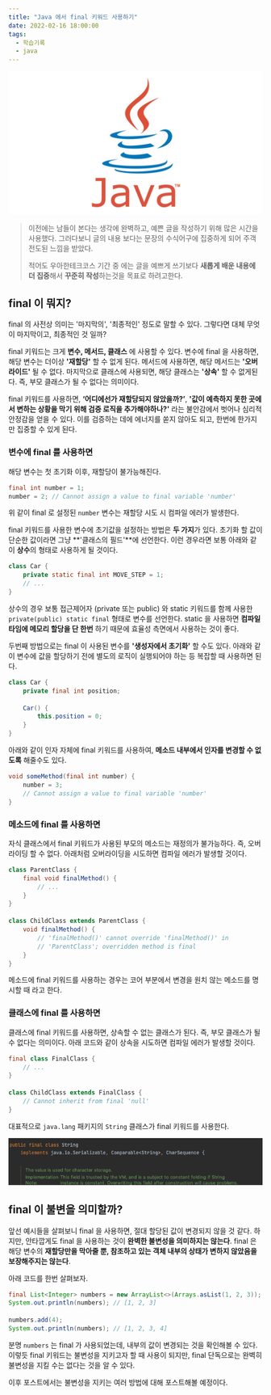 ```yaml
---
title: "Java 에서 final 키워드 사용하기"
date: 2022-02-16 18:00:00
tags:
  - 학습기록
  - java
---
```


![](./thumbnail.png)

> 이전에는 남들이 본다는 생각에 완벽하고, 예쁜 글을 작성하기 위해 많은 시간을 사용했다. 그러다보니 글의 내용 보다는 문장의 수식어구에 집중하게 되어 주객전도된 느낌을 받았다.
>
> 적어도 우아한테크코스 기간 중 에는 글을 예쁘게 쓰기보다 **새롭게 배운 내용에 더 집중**해서 **꾸준히 작성**하는것을 목표로 하려고한다.

## final 이 뭐지?

final 의 사전상 의미는 '마지막의', '최종적인' 정도로 말할 수 있다. 그렇다면 대체 무엇이 마지막이고, 최종적인 것 일까?

final 키워드는 크게 **변수, 메서드, 클래스** 에 사용할 수 있다. 변수에 final 을 사용하면, 해당 변수는 더이상 **'재할당'** 할 수 없게 된다. 메서드에 사용하면, 해당 메서드는 **'오버라이드'** 될 수 없다. 마지막으로 클래스에 사용되면, 해당 클래스는 **'상속'** 할 수 없게된다. 즉, 부모 클래스가 될 수 없다는 의미이다.

final 키워드를 사용하면, **‘어디에선가 재할당되지 않았을까?’**, **'값이 예측하지 못한 곳에서 변하는 상황을 막기 위해 검증 로직을 추가해야하나?'** 라는 불안감에서 벗어나 심리적 안정감을 얻을 수 있다. 이를 검증하는 데에 에너지를 쏟지 않아도 되고, 한번에 한가지만 집중할 수 있게 된다.

### 변수에 final 를 사용하면

해당 변수는 첫 초기화 이후, 재할당이 불가능해진다.

```java
final int number = 1;
number = 2; // Cannot assign a value to final variable 'number'
```

위 같이 final 로 설정된 `number` 변수는 재할당 시도 시 컴파일 에러가 발생한다.

final 키워드를 사용한 변수에 초기값을 설정하는 방법은 **두 가지**가 있다. 초기화 할 값이 단순한 값이라면 그냥 **'클래스의 필드'**에 선언한다. 이런 경우라면 보통 아래와 같이 **상수**의 형태로 사용하게 될 것이다.

```java
class Car {
    private static final int MOVE_STEP = 1;
    // ...
}
```

상수의 경우 보통 접근제어자 (private 또는 public) 와 static 키워드를 함께 사용한 `private(public) static final` 형태로 변수를 선언한다. static 을 사용하면 **컴파일 타임에 메모리 할당을 단 한번** 하기 때문에 효율성 측면에서 사용하는 것이 좋다.

두번째 방법으로는 final 이 사용된 변수를 **'생성자에서 초기화'** 할 수도 있다. 아래와 같이 변수에 값을 할당하기 전에 별도의 로직이 실행되어야 하는 등 복잡할 때 사용하면 된다.

```java
class Car {
    private final int position;

    Car() {
        this.position = 0;
    }
}
```

아래와 같이 인자 자체에 final 키워드를 사용하여, **메소드 내부에서 인자를 변경할 수 없도록** 해줄수도 있다.

```java
void someMethod(final int number) {
    number = 3;
    // Cannot assign a value to final variable 'number'
}
```

### 메소드에 final 를 사용하면

자식 클래스에서 final 키워드가 사용된 부모의 메소드는 재정의가 불가능하다. 즉, 오버라이딩 할 수 없다. 아래처럼 오버라이딩을 시도하면 컴파일 에러가 발생할 것이다.

```java
class ParentClass {
    final void finalMethod() {
        // ...
    }
}

class ChildClass extends ParentClass {
    void finalMethod() {
        // 'finalMethod()' cannot override 'finalMethod()' in
        // 'ParentClass'; overridden method is final
    }
}
```

메소드에 final 키워드를 사용하는 경우는 코어 부분에서 변경을 원치 않는 메소드를 명시할 때 라고 한다.

### 클래스에 final 를 사용하면

클래스에 final 키워드를 사용하면, 상속할 수 없는 클래스가 된다. 즉, 부모 클래스가 될 수 없다는 의미이다. 아래 코드와 같이 상속을 시도하면 컴파일 에러가 발생할 것이다.

```java
final class FinalClass {
    // ...
}

class ChildClass extends FinalClass {
    // Cannot inherit from final 'null'
}
```

대표적으로 `java.lang` 패키지의 `String` 클래스가 final 키워드를 사용한다.

![](./string.png)

## final 이 불변을 의미할까?

앞선 예시들을 살펴보니 final 을 사용하면, 절대 할당된 값이 변경되지 않을 것 같다. 하지만, 안타깝게도 final 을 사용하는 것이 **완벽한 불변성을 의미하지는 않는다**. final 은 해당 변수의 **재할당만을 막아줄 뿐, 참조하고 있는 객체 내부의 상태가 변하지 않았음을 보장해주지는 않는다**.

아래 코드를 한번 살펴보자.

```java
final List<Integer> numbers = new ArrayList<>(Arrays.asList(1, 2, 3));
System.out.println(numbers); // [1, 2, 3]

numbers.add(4);
System.out.println(numbers); // [1, 2, 3, 4]
```

분명 `numbers` 는 final 가 사용되었는데, 내부의 값이 변경되는 것을 확인해볼 수 있다. 이렇듯 final 키워드는 불변성을 지키고자 할 때 사용이 되지만, final 단독으로는 완벽히 불변성을 지킬 수는 없다는 것을 알 수 있다.

이후 포스트에서는 불변성을 지키는 여러 방법에 대해 포스트해볼 예정이다.
